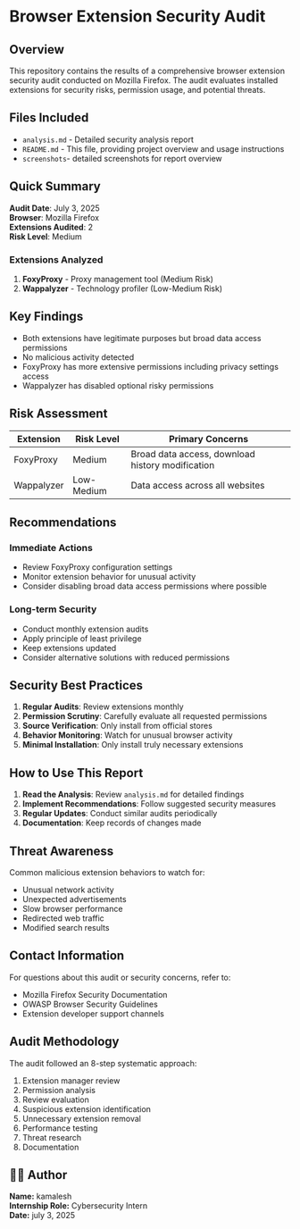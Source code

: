 # Browser Extension Security Audit

## Overview

This repository contains the results of a comprehensive browser extension security audit conducted on Mozilla Firefox. The audit evaluates installed extensions for security risks, permission usage, and potential threats.

## Files Included

- `analysis.md` - Detailed security analysis report
- `README.md` - This file, providing project overview and usage instructions
- `screenshots`- detailed screenshots for report overview

## Quick Summary

**Audit Date**: July 3, 2025  
**Browser**: Mozilla Firefox  
**Extensions Audited**: 2  
**Risk Level**: Medium  

### Extensions Analyzed

1. **FoxyProxy** - Proxy management tool (Medium Risk)
2. **Wappalyzer** - Technology profiler (Low-Medium Risk)

## Key Findings

- Both extensions have legitimate purposes but broad data access permissions
- No malicious activity detected
- FoxyProxy has more extensive permissions including privacy settings access
- Wappalyzer has disabled optional risky permissions

## Risk Assessment

| Extension | Risk Level | Primary Concerns |
|-----------|------------|------------------|
| FoxyProxy | Medium | Broad data access, download history modification |
| Wappalyzer | Low-Medium | Data access across all websites |

## Recommendations

### Immediate Actions
- Review FoxyProxy configuration settings
- Monitor extension behavior for unusual activity
- Consider disabling broad data access permissions where possible

### Long-term Security
- Conduct monthly extension audits
- Apply principle of least privilege
- Keep extensions updated
- Consider alternative solutions with reduced permissions

## Security Best Practices

1. **Regular Audits**: Review extensions monthly
2. **Permission Scrutiny**: Carefully evaluate all requested permissions
3. **Source Verification**: Only install from official stores
4. **Behavior Monitoring**: Watch for unusual browser activity
5. **Minimal Installation**: Only install truly necessary extensions

## How to Use This Report

1. **Read the Analysis**: Review `analysis.md` for detailed findings
2. **Implement Recommendations**: Follow suggested security measures
3. **Regular Updates**: Conduct similar audits periodically
4. **Documentation**: Keep records of changes made

## Threat Awareness

Common malicious extension behaviors to watch for:
- Unusual network activity
- Unexpected advertisements
- Slow browser performance
- Redirected web traffic
- Modified search results

## Contact Information

For questions about this audit or security concerns, refer to:
- Mozilla Firefox Security Documentation
- OWASP Browser Security Guidelines
- Extension developer support channels

## Audit Methodology

The audit followed an 8-step systematic approach:
1. Extension manager review
2. Permission analysis
3. Review evaluation
4. Suspicious extension identification
5. Unnecessary extension removal
6. Performance testing
7. Threat research
8. Documentation

## 👨‍💻 Author

**Name:** kamalesh  
**Internship Role:** Cybersecurity Intern  
**Date:** july 3, 2025


